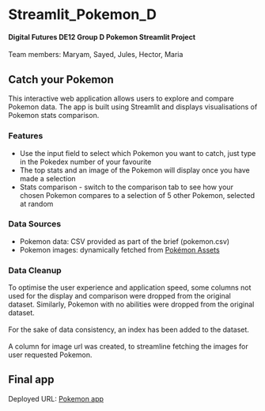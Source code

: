 # Streamlit_Pokemon_D
#### Digital Futures DE12 Group D Pokemon Streamlit Project
Team members: Maryam, Sayed, Jules, Hector, Maria
## Catch your Pokemon

This interactive web application allows users to explore and compare Pokemon data. The app is built using Streamlit and displays visualisations of Pokemon stats comparison.

### Features
 - Use the input field to select which Pokemon you want to catch, just type in the Pokedex number of your favourite
 - The top stats and an image of the Pokemon will display once you have made a selection
 - Stats comparison - switch to the comparison tab to see how your chosen Pokemon compares to a selection of 5 other Pokemon, selected at random
### Data Sources
 - Pokemon data: CSV provided as part of the brief (pokemon.csv)
 - Pokemon images: dynamically fetched from [Pokémon Assets](https://github.com/HybridShivam/Pokemon/)
### Data Cleanup
To optimise the user experience and application speed, some columns not used for the display and comparison were dropped from the original dataset. Similarly, Pokemon with no abilities were dropped from the original dataset.<br>
<br>
For the sake of data consistency, an index has been added to the dataset.<br>
<br>
A column for image url was created, to streamline fetching the images for user requested Pokemon.
## Final app

Deployed URL: 
[Pokemon app](https://maryamalam996-streamlit-pokemon-d-apppokemon-main-xvkqnz.streamlit.app/)
